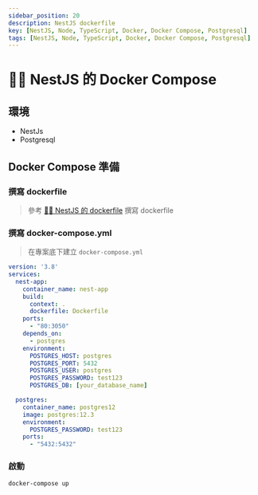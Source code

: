 ```yaml
---
sidebar_position: 20
description: NestJS dockerfile
key: [NestJS, Node, TypeScript, Docker, Docker Compose, Postgresql]
tags: [NestJS, Node, TypeScript, Docker, Docker Compose, Postgresql]
---
```


# 👩‍💻 NestJS 的 Docker Compose

## 環境

- NestJs
- Postgresql

## Docker Compose 準備

### 撰寫 dockerfile

> 參考 [👩‍💻 NestJS 的 dockerfile](https://blog.lychicken.com/docs/daylily/nestDaylily/writeDockerfile) 撰寫 dockerfile

### 撰寫 docker-compose.yml

> 在專案底下建立 `docker-compose.yml`

```yml
version: '3.8'
services:
  nest-app:
    container_name: nest-app
    build:
      context: .
      dockerfile: Dockerfile
    ports:
      - "80:3050"
    depends_on:
      - postgres
    environment:
      POSTGRES_HOST: postgres
      POSTGRES_PORT: 5432
      POSTGRES_USER: postgres
      POSTGRES_PASSWORD: test123
      POSTGRES_DB: [your_database_name]

  postgres:
    container_name: postgres12
    image: postgres:12.3
    environment:
      POSTGRES_PASSWORD: test123
    ports:
      - "5432:5432"
```

### 啟動

```shell
docker-compose up
```
